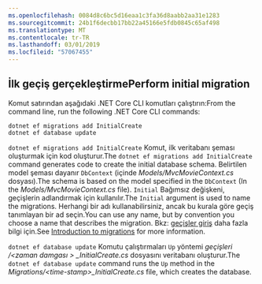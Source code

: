 ```yaml
---
ms.openlocfilehash: 0084d8c6bc5d16eaa1c3fa36d8aabb2aa31e1283
ms.sourcegitcommit: 24b1f6decbb17bb22a45166e5fdb0845c65af498
ms.translationtype: MT
ms.contentlocale: tr-TR
ms.lasthandoff: 03/01/2019
ms.locfileid: "57067455"
---
```

<a name="cli"></a>
## <a name="perform-initial-migration"></a><span data-ttu-id="9c037-101">İlk geçiş gerçekleştirme</span><span class="sxs-lookup"><span data-stu-id="9c037-101">Perform initial migration</span></span>

<span data-ttu-id="9c037-102">Komut satırından aşağıdaki .NET Core CLI komutları çalıştırın:</span><span class="sxs-lookup"><span data-stu-id="9c037-102">From the command line, run the following .NET Core CLI commands:</span></span>

```console
dotnet ef migrations add InitialCreate
dotnet ef database update
```

<span data-ttu-id="9c037-103">`dotnet ef migrations add InitialCreate` Komut, ilk veritabanı şeması oluşturmak için kod oluşturur.</span><span class="sxs-lookup"><span data-stu-id="9c037-103">The `dotnet ef migrations add InitialCreate` command generates code to create the initial database schema.</span></span> <span data-ttu-id="9c037-104">Belirtilen model şeması dayanır `DbContext` (içinde *Models/MvcMovieContext.cs* dosyası).</span><span class="sxs-lookup"><span data-stu-id="9c037-104">The schema is based on the model specified in the `DbContext` (In the *Models/MvcMovieContext.cs* file).</span></span> <span data-ttu-id="9c037-105">`Initial` Bağımsız değişkeni, geçişlerin adlandırmak için kullanılır.</span><span class="sxs-lookup"><span data-stu-id="9c037-105">The `Initial` argument is used to name the migrations.</span></span> <span data-ttu-id="9c037-106">Herhangi bir adı kullanabilirsiniz, ancak bu kurala göre geçiş tanımlayan bir ad seçin.</span><span class="sxs-lookup"><span data-stu-id="9c037-106">You can use any name, but by convention you choose a name that describes the migration.</span></span> <span data-ttu-id="9c037-107">Bkz: [geçişler giriş](xref:data/ef-mvc/migrations#introduction-to-migrations) daha fazla bilgi için.</span><span class="sxs-lookup"><span data-stu-id="9c037-107">See [Introduction to migrations](xref:data/ef-mvc/migrations#introduction-to-migrations) for more information.</span></span>

<span data-ttu-id="9c037-108">`dotnet ef database update` Komutu çalıştırmaları `Up` yöntemi *geçişleri /\<zaman damgası > _InitialCreate.cs* dosyasını veritabanı oluşturur.</span><span class="sxs-lookup"><span data-stu-id="9c037-108">The `dotnet ef database update` command runs the `Up` method in the *Migrations/\<time-stamp>_InitialCreate.cs* file, which creates the database.</span></span>
